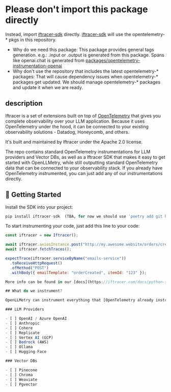 # Please don't import this package directly
Instead, import [iftracer-sdk](https://github.com/insightfinder/iftracer-sdk) directly. [iftracer-sdk](https://github.com/insightfinder/iftracer-sdk) will use the opentelemetry-* pkgs in this repository.

* Why do we need this package: This package provides general tags generation. e.g.: .input or .output is generated from this package. Spans like openai.chat is generated from [packages/opentelemetry-instrumentation-openai](packages/opentelemetry-instrumentation-openai)
* Why don't use the repository that includes the latest opentelemetry-* packages: That will cause dependency issues when opentelemetry-* packages get updated. We should manage opentelemetry-* packages and update it when we are ready.

## description
Iftracer is a set of extensions built on top of [OpenTelemetry](https://opentelemetry.io/) that gives you complete observability over your LLM application. Because it uses OpenTelemetry under the hood, it can be connected to your existing observability solutions - Datadog, Honeycomb, and others.

It's built and maintained by Iftracer under the Apache 2.0 license.

The repo contains standard OpenTelemetry instrumentations for LLM providers and Vector DBs, as well as a Iftracer SDK that makes it easy to get started with OpenLLMetry, while still outputting standard OpenTelemetry data that can be connected to your observability stack.
If you already have OpenTelemetry instrumented, you can just add any of our instrumentations directly.

## 🚀 Getting Started

Install the SDK into your project:

```python
pip install iftracer-sdk  (TBA, for now we should use 'poetry add git https://github.com/insightfinder/iftracer-sdk'. Check [iftracer-sdk](https://github.com/insightfinder/iftracer-sdk) for latest installation instructions)
```

To start instrumenting your code, just add this line to your code:

```js
const iftracer = new Iftracer();

await iftracer.axiosInstance.post("http://my.awesome.website/orders/create");
await iftracer.fetchTraces();

expectTrace(iftracer.serviceByName("emails-service"))
  .toReceiveHttpRequest()
  .ofMethod("POST")
  .withBody({ emailTemplate: "orderCreated", itemId: "123" });

More info can be found in our [docs](https://iftracer.com/docs/python-sdk/getting-started).

## What do we instrument?

OpenLLMetry can instrument everything that [OpenTelemetry already instruments](https://github.com/open-telemetry/opentelemetry-python-contrib/tree/main/instrumentation) - so things like your DB, API calls, and more. On top of that, we built a set of custom extensions that instrument things like your calls to OpenAI or Anthropic, or your Vector DB like Pinecone, Chroma, or Weaviate.

### LLM Providers

- [ ] OpenAI / Azure OpenAI
- [ ] Anthropic
- [ ] Cohere
- [ ] Replicate
- [ ] Vertex AI (GCP)
- [ ] Bedrock (AWS)
- [ ] Ollama
- [ ] Hugging-Face

### Vector DBs

- [ ] Pinecone
- [ ] Chroma
- [ ] Weaviate
- [ ] Pgvector
